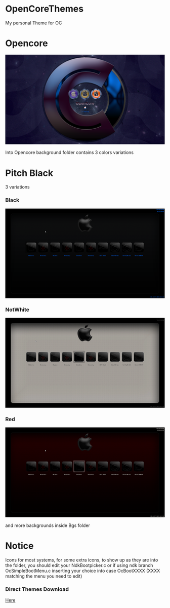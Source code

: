 # OpenCoreThemes

My personal Theme for OC

# Opencore
![Screenshot](Opencore/screenshot.png)

Into Opencore background folder contains 3 colors variations

# Pitch Black 
3 variations

### Black
![Screenshot](PitchBlack/Black/ScreenShot.png)

### NotWhite
![Screenshot](PitchBlack/NotWhite/ScreenShot.png)

### Red
![Screenshot](PitchBlack/Red/ScreenShot.png)

and more backgrounds inside Bgs folder

# Notice 
Icons for most systems, 
for some extra icons, to show up as they are into the folder, 
you should edit your NdkBootpicker.c or if using ndk branch OcSimpleBootMenu.c
inserting your choice into case OcBootXXXX (XXXX matching the menu you need to edit)

### Direct Themes Download
[Here](https://github.com/HelmoHass/OpenCoreThemes/releases/)
